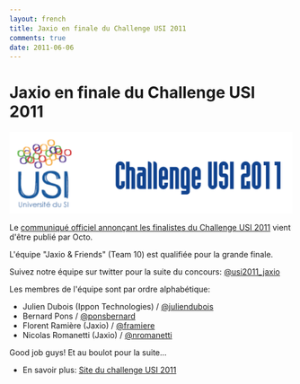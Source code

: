 ```yaml
---
layout: french
title: Jaxio en finale du Challenge USI 2011
comments: true
date: 2011-06-06
---
```

# Jaxio en finale du Challenge USI 2011
<img src="/images/events/challenge-usi-2011.png"/>

Le <a href="https://sites.google.com/a/octo.com/challengeusi2011/blog/resultatsdelaphasedequalification" target="new">communiqué officiel annonçant les finalistes du Challenge USI 2011</a> vient d'être publié par Octo.

L'équipe "Jaxio &amp; Friends" (Team 10) est qualifiée pour la grande finale.

Suivez notre équipe sur twitter pour la suite du concours: <a href="http://twitter.com/#!/usi2011_jaxio" target="new">@usi2011_jaxio</a>

Les membres de l'équipe sont par ordre alphabétique:

* Julien  Dubois (Ippon Technologies) / <a href="http://twitter.com/#!/juliendubois" target="new">@juliendubois</a>
* Bernard Pons / <a href="http://twitter.com/#!/ponsbernard " target="new">@ponsbernard</a>
* Florent Ramière (Jaxio) / <a href="http://twitter.com/#!/framiere" target="new">@framiere</a>
* Nicolas Romanetti (Jaxio) / <a href="http://twitter.com/#!/nromanetti" target="new">@nromanetti</a>

Good job guys! Et au boulot pour la suite...

* En savoir plus: <a href="https://sites.google.com/a/octo.com/challengeusi2011/" target="_new">Site du challenge USI 2011</a>

